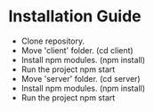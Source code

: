 # Installation Guide

- Clone repository.
- Move 'client' folder. (cd client)
- Install npm modules. (npm install)
- Run the project npm start
- Move 'server' folder. (cd server)
- Install npm modules. (npm install)
- Run the project npm start
